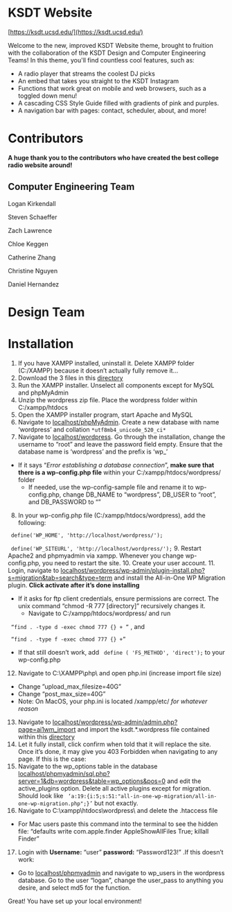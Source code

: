 # KSDT Website

[https://ksdt.ucsd.edu/](https://ksdt.ucsd.edu/)

Welcome to the new, improved KSDT Website theme, brought to fruition with the collaboration of the KSDT Design and Computer Engineering Teams! In this theme, you'll find countless cool features, such as: 

 - A radio player that streams the coolest DJ picks
 - An embed that takes you straight to the KSDT Instagram
 - Functions that work great on mobile and web browsers, such as a toggled down menu!
 - A cascading CSS Style Guide filled with gradients of pink and purples.
 - A navigation bar with pages: contact, scheduler, about, and more!
 
# Contributors

**A huge thank you to the contributors who have created the best college radio website around!**

## Computer Engineering Team

Logan Kirkendall

Steven Schaeffer

Zach Lawrence

Chloe Keggen

Catherine Zhang

Christine Nguyen

Daniel Hernandez

# Design Team

# Installation

1. If you have XAMPP installed, uninstall it. Delete XAMPP folder (C:/XAMPP) because it doesn’t actually fully remove it…
2. Download the 3 files in this [directory](https://drive.google.com/drive/folders/1UwMW-5j_vDPD0s5OPQjZo6MgRRpqO24K)
3. Run the XAMPP installer. Unselect all components except for MySQL and phpMyAdmin
4. Unzip the wordpress zip file. Place the wordpress folder within C:/xampp/htdocs
5. Open the XAMPP installer program, start Apache and MySQL
6. Navigate to [localhost/phpMyAdmin](localhost/phpMyAdmin). Create a new database with name ‘wordpress’ and collation `*utf8mb4_unicode_520_ci*`
7. Navigate to [localhost/wordpress](localhost/wordpress). Go through the installation, change the username to “root” and leave the password field empty. Ensure that the database name is ‘wordpress’ and the prefix is ‘wp_’ 
- If it says “*Error establishing a database connection*”, **make sure that there is a wp-config.php file** within your C:/xampp/htdocs/wordpress/ folder
  - If needed, use the wp-config-sample file and rename it to wp-config.php, change DB_NAME to “wordpress”, DB_USER to “root”, and DB_PASSWORD to “”
8. In your wp-config.php file (C:/xampp/htdocs/wordpress), add the following:

` define('WP_HOME', 'http://localhost/wordpress/');`

` define('WP_SITEURL', 'http://localhost/wordpress/');`
9. Restart Apache2 and phpmyadmin via xampp. Whenever you change wp-config.php, you need to restart the site. 
10. Create your user account.
11. Login, navigate to [localhost/wordpress/wp-admin/plugin-install.php?s=migration&tab=search&type=term](localhost/wordpress/wp-admin/plugin-install.php?s=migration&tab=search&type=term) and install the All-in-One WP Migration plugin. **Click activate after it’s done installing**
  - If it asks for ftp client credentials, ensure permissions are correct. The unix command “chmod -R 777 [directory]” recursively changes it. 
    - Navigate to C:/xampp/htdocs/wordpress/ and run 
    
  ` “find . -type d -exec chmod 777 {} + ”` , and

  ` “find . -type f -exec chmod 777 {} +”`
- If that still doesn’t work, add ` define ( 'FS_METHOD', 'direct');` to your wp-config.php
12. Navigate to C:\XAMPP\php\ and open php.ini (increase import file size)
  - Change ”upload_max_filesize=40G”
  - Change “post_max_size=40G”
  - Note: On MacOS, your php.ini is located /xampp/etc/ *for whatever reason*
13. Navigate to [localhost/wordpress/wp-admin/admin.php?page=ai1wm_import](localhost/wordpress/wp-admin/admin.php?page=ai1wm_import) and import the ksdt.*.wordpress file contained within this [directory](https://drive.google.com/drive/folders/1UwMW-5j_vDPD0s5OPQjZo6MgRRpqO24K)
14. Let it fully install, click confirm when told that it will replace the site. Once it’s done, it may give you 403 Forbidden when navigating to any page. If this is the case:
15. Navigate to the wp_options table in the database [localhost/phpmyadmin/sql.php?server=1&db=wordpress&table=wp_options&pos=0](localhost/phpmyadmin/sql.php?server=1&db=wordpress&table=wp_options&pos=0) and edit the active_plugins option. Delete all active plugins except for migration. Should look like ` ‘a:19:{i:5;s:51:"all-in-one-wp-migration/all-in-one-wp-migration.php";}’` but not exactly. 
16. Navigate to C:\xampp\htdocs\wordpress\ and delete the .htaccess file
  - For Mac users paste this command into the terminal to see the hidden file:
“defaults write com.apple.finder AppleShowAllFiles True; killall Finder”
17. Login with **Username:** “user” **password:** “Password123!” .If this doesn’t work:
  - Go to [localhost/phpmyadmin](localhost/phpmyadmin) and navigate to wp_users in the wordpress database. Go to the user “logan”, change the user_pass to anything you desire, and select md5 for the function.


Great! You have set up your local environment! 

